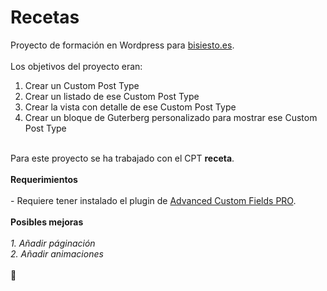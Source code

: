 # Recetas
Proyecto de formación en Wordpress para <a href="https://bisiesto.es/">bisiesto.es</a>.<br><br>
Los objetivos del proyecto eran:<br>
1. Crear un Custom Post Type<br>
2. Crear un listado de ese Custom Post Type<br>
3. Crear la vista con detalle de ese Custom Post Type<br>
4. Crear un bloque de Guterberg personalizado para mostrar ese Custom Post Type<br>
<br>
Para este proyecto se ha trabajado con el CPT <b>receta</b>.
<br>
<br>
<b>Requerimientos</b><br><br>
- Requiere tener instalado el plugin de <a href="https://www.advancedcustomfields.com/" target="_blank">Advanced Custom Fields PRO</a>.
<br><br>
<b>Posibles mejoras</b><br><br>
<i>1. Añadir páginación</i><br>
<i>2. Añadir animaciones</i>
<br>
<br>
💛

